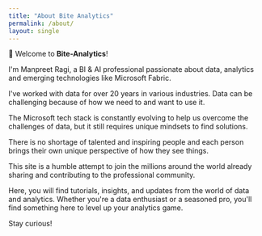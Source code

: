 ```yaml
---
title: "About Bite Analytics"
permalink: /about/
layout: single
---
```


👋 Welcome to **Bite-Analytics**!

I'm Manpreet Ragi, a BI & AI professional passionate about data, analytics and emerging technologies like Microsoft Fabric.

I've worked with data for over 20 years in various industries.  Data can be challenging because of how we need to and want to use it. 

The Microsoft tech stack is constantly evolving to help us overcome the challenges of data, but it still requires unique mindsets to find solutions.

There is no shortage of talented and inspiring people and each person brings their own unique perspective of how they see things.

This site is a humble attempt to join the millions around the world already sharing and contributing to the professional community.

Here, you will find tutorials, insights, and updates from the world of data and analytics. Whether you're a data enthusiast or a seasoned pro, you'll find something here to level up your analytics game.

Stay curious!
